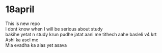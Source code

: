 # 18april
This is new repo
<br>
I dont know when I will be serious about study
<br>
bakihe yetat n study krun pudhe jatat aani me tithech aahe basleli v4 krt
<br>
Ashi ka asel me
<br>
Mla evadha ka alas yet asava
